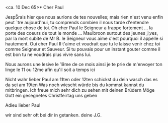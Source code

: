  <ca. 10 Dec 65>*
Cher Paul

JespŠrais hier que nous aurions de tes nouvelles; mais rien n'est venu enfin peut ˆtre aujourd'hui, tu comprends combien il nous tarde d'entendre quelque chose de toi. Oh cher Paul le Seigneur a frappe fortement … la porte des coeurs de tout le monde … Maulbroon surtout des jeunes ‚l‚ves, par la mort subite de Mr B. le Seigneur vous aime c'est pourquoi il appelle si hautement. Oui cher Paul Il t'aime et voudrait que tu le laisse venir chez toi comme Seigneur et Sauveur. Si tu pouvais pour un instant gouter comme il est bon tu ne voudrais plus vivre sans lui.

Nous aurons une lesive le 19me de ce mois ainsi je te prie de m'envoyer ton linge le 11 ou 12me afin qu'il soit a temps ici

Nicht wahr lieber Paul am 11ten oder 12ten schickst du dein wasch das es da sei am 19ten Was noch wiescht würde bis du kommst kannst du mitbringen. 
Ich freue mich sehr dich zu sehen mit deinen Brüdern Möge Gott ein gesegnetes Christfeirtag uns geben

Adieu lieber Paul

wir sind sehr oft bei dir in getanken.
 deine J.G.
